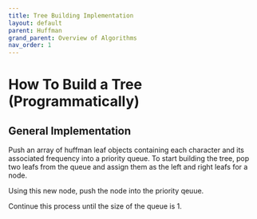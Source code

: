```yaml
---
title: Tree Building Implementation
layout: default
parent: Huffman
grand_parent: Overview of Algorithms
nav_order: 1
---
```


# How To Build a Tree (Programmatically)

## General Implementation
Push an array of huffman leaf objects containing each character and its associated frequency into a priority queue. To start building the tree, pop two leafs from the queue and assign them as the left and right leafs for a node. 

Using this new node, push the node into the priority qeuue. 

Continue this process until the size of the queue is 1. 
